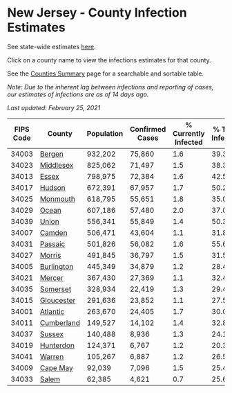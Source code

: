 # New Jersey - County Infection Estimates

See state-wide estimates [here](/infections/us-nj).

Click on a county name to view the infections estimates for that county.

See the [Counties Summary](/infections/summary-counties) page for a searchable and sortable table.

*Note: Due to the inherent lag between infections and reporting of cases, our estimates of infections are as of 14 days ago.*

*Last updated: February 25, 2021*

|   FIPS Code |                   County |   Population |   Confirmed Cases |   % Currently Infected |   % Total Infected |
|-------------|--------------------------|--------------|-------------------|------------------------|--------------------|
|       34003 |         [Bergen](bergen) |      932,202 |            75,860 |                    1.6 |               39.3 |
|       34023 |   [Middlesex](middlesex) |      825,062 |            71,497 |                    1.5 |               38.3 |
|       34013 |           [Essex](essex) |      798,975 |            72,384 |                    1.6 |               42.5 |
|       34017 |         [Hudson](hudson) |      672,391 |            67,957 |                    1.7 |               50.2 |
|       34025 |     [Monmouth](monmouth) |      618,795 |            55,651 |                    1.8 |               35.0 |
|       34029 |           [Ocean](ocean) |      607,186 |            57,480 |                    2.0 |               37.0 |
|       34039 |           [Union](union) |      556,341 |            55,849 |                    1.4 |               50.3 |
|       34007 |         [Camden](camden) |      506,471 |            43,604 |                    1.1 |               31.8 |
|       34031 |       [Passaic](passaic) |      501,826 |            56,082 |                    1.6 |               55.6 |
|       34027 |         [Morris](morris) |      491,845 |            36,797 |                    1.5 |               31.5 |
|       34005 | [Burlington](burlington) |      445,349 |            34,879 |                    1.2 |               28.4 |
|       34021 |         [Mercer](mercer) |      367,430 |            27,369 |                    1.1 |               32.4 |
|       34035 |     [Somerset](somerset) |      328,934 |            22,419 |                    1.3 |               29.4 |
|       34015 | [Gloucester](gloucester) |      291,636 |            23,852 |                    1.1 |               27.5 |
|       34001 |     [Atlantic](atlantic) |      263,670 |            24,405 |                    1.7 |               30.0 |
|       34011 | [Cumberland](cumberland) |      149,527 |            14,102 |                    1.4 |               32.8 |
|       34037 |         [Sussex](sussex) |      140,488 |             8,936 |                    1.3 |               24.1 |
|       34019 |   [Hunterdon](hunterdon) |      124,371 |             6,767 |                    1.2 |               20.3 |
|       34041 |         [Warren](warren) |      105,267 |             6,887 |                    1.2 |               26.5 |
|       34009 |     [Cape May](cape-may) |       92,039 |             7,096 |                    1.5 |               25.4 |
|       34033 |           [Salem](salem) |       62,385 |             4,621 |                    0.7 |               25.6 |